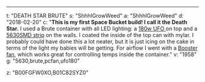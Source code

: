 ---
t: "DEATH STAR BRUTE"
s: "ShhhIGrowWeed"
a: "ShhhIGrowWeed"
d: "2018-02-20"
c: "<strong>This is my first Space Bucket build! I call it the Death Star.</strong> I used a Brute container with all LED lighting: a <a href='https://www.amazon.com/gp/product/B00FGFW0XO/ref=as_li_ss_tl?ie=UTF8&psc=1&linkCode=ll1&tag=spacbuck-20&linkId=ef5c8c23ac37a2322ada6512510c519d'>180w UFO </a>on top and a <a href='https://www.amazon.com/LEDMO-SMD5630-Daylight-Non-waterproof-brightness/dp/B01339FVZS/ref=as_li_ss_tl?ie=UTF8&qid=1518805183&sr=8-2&keywords=5630&linkCode=ll1&tag=spacbuck-20&linkId=378ec93a50fcd6d152011db6fb3dbe7c'>5630SMD strip</a> on the walls. I coated the inside of the top can with mylar. I probably could have done this a lot neater, but it is just icing on the cake in terms of the light my babies will be getting. For airflow I went with a <a href='https://www.amazon.com/gp/product/B01C82SYZ0/ref=as_li_ss_tl?ie=UTF8&psc=1&linkCode=ll1&tag=spacbuck-20&linkId=6314e6be5d70d365cf5e63d903f4d0b6'>Booster fan</a>, which works great for controlling temps inside the container."
v: "1958"
g: "5630,brute,pcfan,ufo180"

z: "B00FGFW0XO,B01C82SYZ0"
